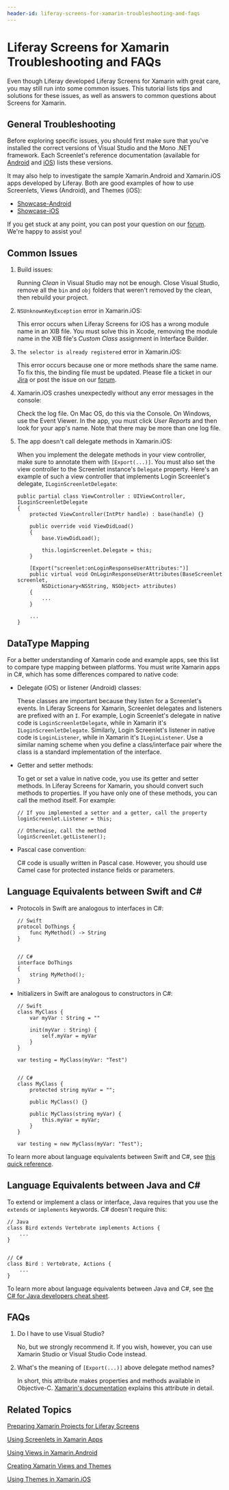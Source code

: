 ```yaml
---
header-id: liferay-screens-for-xamarin-troubleshooting-and-faqs
---
```


# Liferay Screens for Xamarin Troubleshooting and FAQs

Even though Liferay developed Liferay Screens for Xamarin with great care, you 
may still run into some common issues. This tutorial lists tips and solutions 
for these issues, as well as answers to common questions about Screens for 
Xamarin. 

## General Troubleshooting

Before exploring specific issues, you should first make sure that you've 
installed the correct versions of Visual Studio and the Mono .NET framework. 
Each Screenlet's reference documentation (available for 
[Android](/docs/7-0/reference/-/knowledge_base/r/screenlets-in-liferay-screens-for-android) 
and 
[iOS](/docs/7-0/reference/-/knowledge_base/r/screenlets-in-liferay-screens-for-ios)) 
lists these versions. 

It may also help to investigate the sample Xamarin.Android and Xamarin.iOS apps 
developed by Liferay. Both are good examples of how to use Screenlets, Views 
(Android), and Themes (iOS): 

- [Showcase-Android](https://github.com/liferay/liferay-screens/tree/develop/xamarin/Samples/Showcase-Android)
- [Showcase-iOS](https://github.com/liferay/liferay-screens/tree/develop/xamarin/Samples/Showcase-Android)

If you get stuck at any point, you can post your question on our 
[forum](https://www.liferay.com/community/forums/-/message_boards/category/42706063). 
We're happy to assist you! 

## Common Issues

1.  Build issues: 

    Running *Clean* in Visual Studio may not be enough. Close Visual Studio, 
    remove all the `bin` and `obj` folders that weren't removed by the clean, 
    then rebuild your project. 

2.  `NSUnknownKeyException` error in Xamarin.iOS:

    This error occurs when Liferay Screens for iOS has a wrong module name in an 
    XIB file. You must solve this in Xcode, removing the module name in the XIB 
    file's *Custom Class* assignment in Interface Builder. 

3.  `The selector is already registered` error in Xamarin.iOS:

    This error occurs because one or more methods share the same name. To fix 
    this, the binding file must be updated. Please file a ticket in our 
    [Jira](https://issues.liferay.com/browse/LMW/) 
    or post the issue on our 
    [forum](https://www.liferay.com/community/forums/-/message_boards/category/42706063).

4.  Xamarin.iOS crashes unexpectedly without any error messages in the console:

    Check the log file. On Mac OS, do this via the Console. On Windows, use the 
    Event Viewer. In the app, you must click *User Reports* and then look for 
    your app's name. Note that there may be more than one log file. 

5.  The app doesn't call delegate methods in Xamarin.iOS:

    When you implement the delegate methods in your view controller, make sure 
    to annotate them with `[Export(...)]`. You must also set the view controller 
    to the Screenlet instance's `Delegate` property. Here's an example of such a 
    view controller that implements Login Screenlet's delegate, 
    `ILoginScreenletDelegate`: 

        public partial class ViewController : UIViewController, ILoginScreenletDelegate
        {
            protected ViewController(IntPtr handle) : base(handle) {}

            public override void ViewDidLoad()
            {
                base.ViewDidLoad();

                this.loginScreenlet.Delegate = this;
            }

            [Export("screenlet:onLoginResponseUserAttributes:")]
            public virtual void OnLoginResponseUserAttributes(BaseScreenlet screenlet, 
                NSDictionary<NSString, NSObject> attributes)
            {
                ...
            }

            ...
        }

## DataType Mapping

For a better understanding of Xamarin code and example apps, see this list to 
compare type mapping between platforms. You must write Xamarin apps in C#, which 
has some differences compared to native code: 

-   Delegate (iOS) or listener (Android) classes:

    These classes are important because they listen for a Screenlet's events. In 
    Liferay Screens for Xamarin, Screenlet delegates and listeners are prefixed 
    with an `I`. For example, Login Screenlet's delegate in native code is 
    `LoginScreenletDelegate`, while in Xamarin it's `ILoginScreenletDelegate`. 
    Similarly, Login Screenlet's listener in native code is `LoginListener`, 
    while in Xamarin it's `ILoginListener`. Use a similar naming scheme when you 
    define a class/interface pair where the class is a standard implementation 
    of the interface. 

-   Getter and setter methods:

    To get or set a value in native code, you use its getter and setter methods. 
    In Liferay Screens for Xamarin, you should convert such methods to 
    properties. If you have only one of these methods, you can call the method 
    itself. For example:

        // If you implemented a setter and a getter, call the property
        loginScreenlet.Listener = this;

        // Otherwise, call the method
        loginScreenlet.getListener();

-   Pascal case convention:

    C# code is usually written in Pascal case. However, you should use Camel 
    case for protected instance fields or parameters. 

## Language Equivalents between Swift and C#

-   Protocols in Swift are analogous to interfaces in C#:

        // Swift
        protocol DoThings {
            func MyMethod() -> String
        }


        // C#
        interface DoThings
        {
            string MyMethod();
        }

-   Initializers in Swift are analogous to constructors in C#:

        // Swift
        class MyClass {
            var myVar : String = ""

            init(myVar : String) {
                self.myVar = myVar
            }
        }

        var testing = MyClass(myVar: "Test")


        // C#
        class MyClass {
            protected string myVar = "";

            public MyClass() {}

            public MyClass(string myVar) {
                this.myVar = myVar;
            }
        }

        var testing = new MyClass(myVar: "Test");

To learn more about language equivalents between Swift and C#, see 
[this quick reference](https://download.microsoft.com/download/4/6/9/469501F4-5F6B-4E51-897C-9A216CFB30A3/SwiftCSharpPoster.pdf). 

## Language Equivalents between Java and C#

To extend or implement a class or interface, Java requires that you use the 
`extends` or `implements` keywords. C# doesn't require this:

    // Java
    class Bird extends Vertebrate implements Actions {
        ...
    }


    // C#
    class Bird : Vertebrate, Actions {
        ...
    }

To learn more about language equivalents between Java and C#, see 
[the C# for Java developers cheat sheet](https://www.google.com/url?sa=t&rct=j&q=&esrc=s&source=web&cd=1&cad=rja&uact=8&ved=0ahUKEwjbr8bgz_XXAhWMMyYKHeUPA5wQFgg7MAA&url=http%3A%2F%2Fdownload.microsoft.com%2Fdownload%2FD%2FE%2FE%2FDEE91FC0-7AA9-4F6E-9FFA-8658AA0FA080%2FCSharp%2520for%2520Java%2520Developers%2520-%2520Cheat%2520Sheet.pdf&usg=AOvVaw1i0RzOcmyol7LhD59k9cUE). 

## FAQs

1.  Do I have to use Visual Studio?

    No, but we strongly recommend it. If you wish, however, you can use Xamarin 
    Studio or Visual Studio Code instead. 
    
2.  What's the meaning of `[Export(...)]` above delegate method names? 

    In short, this attribute makes properties and methods available in 
    Objective-C. 
    [Xamarin's documentation](https://developer.xamarin.com/api/type/MonoTouch.Foundation.ExportAttribute/) 
    explains this attribute in detail. 

## Related Topics

[Preparing Xamarin Projects for Liferay Screens](/docs/7-0/tutorials/-/knowledge_base/t/preparing-xamarin-projects-for-liferay-screens)

[Using Screenlets in Xamarin Apps](/docs/7-0/tutorials/-/knowledge_base/t/using-screenlets-in-xamarin-apps)

[Using Views in Xamarin.Android](/docs/7-0/tutorials/-/knowledge_base/t/using-views-in-xamarin-android)

[Creating Xamarin Views and Themes](/docs/7-0/tutorials/-/knowledge_base/t/creating-xamarin-views-and-themes)

[Using Themes in Xamarin.iOS](/docs/7-0/tutorials/-/knowledge_base/t/using-themes-in-xamarin-ios)
